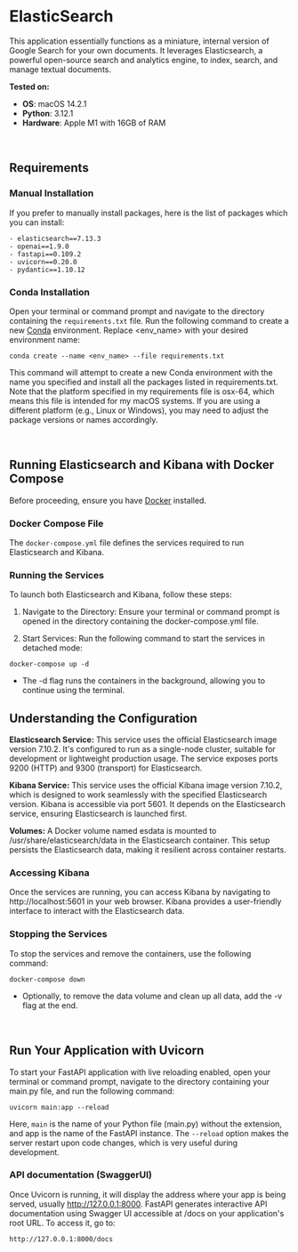 # ElasticSearch
This application essentially functions as a miniature, internal version of Google Search for your own documents. It leverages Elasticsearch, a powerful open-source search and analytics engine, to index, search, and manage textual documents.

**Tested on:**
- **OS**: macOS 14.2.1
- **Python**: 3.12.1
- **Hardware**: Apple M1 with 16GB of RAM
  
&nbsp;

## Requirements

### Manual Installation
If you prefer to manually install packages, here is the list of packages which you can install:
```
- elasticsearch==7.13.3
- openai==1.9.0
- fastapi==0.109.2
- uvicorn==0.20.0
- pydantic==1.10.12
```

### Conda Installation
Open your terminal or command prompt and navigate to the directory containing the ```requirements.txt``` file. Run the following command to create a new [Conda](https://www.anaconda.com/download) environment. Replace <env_name> with your desired environment name:
```
conda create --name <env_name> --file requirements.txt
```
This command will attempt to create a new Conda environment with the name you specified and install all the packages listed in requirements.txt. Note that the platform specified in my requirements file is osx-64, which means this file is intended for my macOS systems. If you are using a different platform (e.g., Linux or Windows), you may need to adjust the package versions or names accordingly.

&nbsp;

## Running Elasticsearch and Kibana with Docker Compose
Before proceeding, ensure you have [Docker](https://www.docker.com/products/docker-desktop) installed.

### Docker Compose File
The ```docker-compose.yml``` file defines the services required to run Elasticsearch and Kibana.

### Running the Services
To launch both Elasticsearch and Kibana, follow these steps:

1. Navigate to the Directory: Ensure your terminal or command prompt is opened in the directory containing the docker-compose.yml file.

2. Start Services: Run the following command to start the services in detached mode:
```
docker-compose up -d
```
- The -d flag runs the containers in the background, allowing you to continue using the terminal.

## Understanding the Configuration
**Elasticsearch Service:** This service uses the official Elasticsearch image version 7.10.2. It's configured to run as a single-node cluster, suitable for development or lightweight production usage. The service exposes ports 9200 (HTTP) and 9300 (transport) for Elasticsearch.

**Kibana Service:** This service uses the official Kibana image version 7.10.2, which is designed to work seamlessly with the specified Elasticsearch version. Kibana is accessible via port 5601. It depends on the Elasticsearch service, ensuring Elasticsearch is launched first.

**Volumes:** A Docker volume named esdata is mounted to /usr/share/elasticsearch/data in the Elasticsearch container. This setup persists the Elasticsearch data, making it resilient across container restarts.

### Accessing Kibana
Once the services are running, you can access Kibana by navigating to http://localhost:5601 in your web browser. Kibana provides a user-friendly interface to interact with the Elasticsearch data.

### Stopping the Services
To stop the services and remove the containers, use the following command:
```
docker-compose down
```
- Optionally, to remove the data volume and clean up all data, add the -v flag at the end.

&nbsp;

## Run Your Application with Uvicorn
To start your FastAPI application with live reloading enabled, open your terminal or command prompt, navigate to the directory containing your main.py file, and run the following command:
```
uvicorn main:app --reload
```
Here, ```main``` is the name of your Python file (main.py) without the extension, and app is the name of the FastAPI instance. The ```--reload``` option makes the server restart upon code changes, which is very useful during development.

### API documentation (SwaggerUI)
Once Uvicorn is running, it will display the address where your app is being served, usually http://127.0.0.1:8000. FastAPI generates interactive API documentation using Swagger UI accessible at /docs on your application's root URL. To access it, go to:
```
http://127.0.0.1:8000/docs
```
